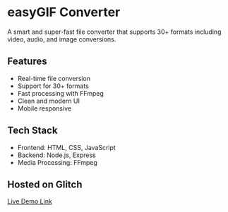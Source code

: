 # easyGIF Converter

A smart and super-fast file converter that supports 30+ formats including video, audio, and image conversions.

## Features
- Real-time file conversion
- Support for 30+ formats
- Fast processing with FFmpeg
- Clean and modern UI
- Mobile responsive

## Tech Stack
- Frontend: HTML, CSS, JavaScript
- Backend: Node.js, Express
- Media Processing: FFmpeg

## Hosted on Glitch
[Live Demo Link](https://your-project-name.glitch.me)
